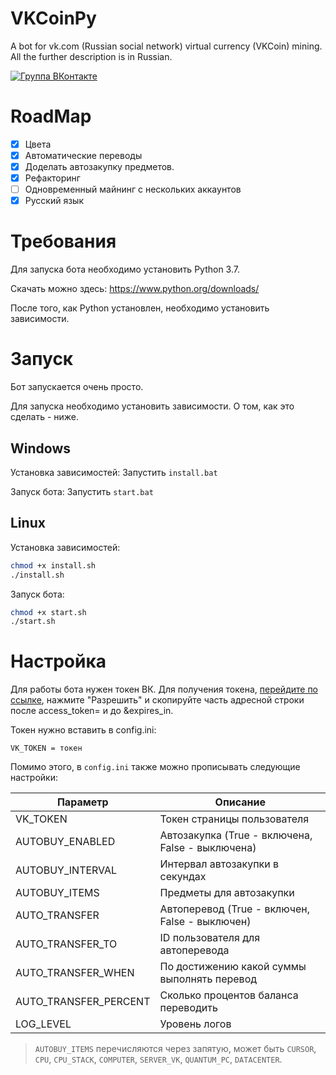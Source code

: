 # VKCoinPy
A bot for vk.com (Russian social network) virtual currency (VKCoin) mining. All the further description is in Russian.

[![Группа ВКонтакте](https://img.shields.io/badge/%D0%93%D1%80%D1%83%D0%BF%D0%BF%D0%B0%20VK-VKCoinPy-green.svg)](https://vk.com/vkcoinpy)

# RoadMap
- [X] Цвета
- [X] Автоматические переводы
- [X] Доделать автозакупку предметов.
- [X] Рефакторинг
- [ ] Одновременный майнинг с нескольких аккаунтов
- [X] Русский язык

# Требования
Для запуска бота необходимо установить Python 3.7.

Скачать можно здесь:
https://www.python.org/downloads/

После того, как Python установлен, необходимо установить зависимости. 


# Запуск
Бот запускается очень просто. 

Для запуска необходимо установить зависимости. О том, как это сделать - ниже. 

## Windows
Установка зависимостей: 
Запустить `install.bat`

Запуск бота:
Запустить `start.bat`

## Linux
Установка зависимостей: 
```bash
chmod +x install.sh
./install.sh
```

Запуск бота:
```bash
chmod +x start.sh
./start.sh
```


# Настройка
Для работы бота нужен токен ВК. 
Для получения токена, [перейдите по ссылке](https://vk.cc/9f4IXA), нажмите "Разрешить" и скопируйте часть адресной строки после access_token= и до &expires_in.

Токен нужно вставить в config.ini:

```
VK_TOKEN = токен
```

Помимо этого, в `config.ini` также можно прописывать следующие настройки: 

| Параметр              | Описание                                         |
|-----------------------|--------------------------------------------------|
| VK_TOKEN              | Токен страницы пользователя                      |
| AUTOBUY_ENABLED       | Автозакупка (True - включена, False - выключена) |
| AUTOBUY_INTERVAL      | Интервал автозакупки в секундах                  |
| AUTOBUY_ITEMS         | Предметы для автозакупки                         |
| AUTO_TRANSFER         | Автоперевод (True - включен, False - выключен)   |
| AUTO_TRANSFER_TO      | ID пользователя для автоперевода                 |
| AUTO_TRANSFER_WHEN    | По достижению какой суммы выполнять перевод      |
| AUTO_TRANSFER_PERCENT | Сколько процентов баланса переводить             |
| LOG_LEVEL             | Уровень логов                                    |


> `AUTOBUY_ITEMS` перечисляются через запятую, может быть `CURSOR`, `CPU`, `CPU_STACK`, `COMPUTER`, `SERVER_VK`, `QUANTUM_PC`, `DATACENTER`. 
